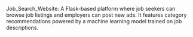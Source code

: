 Job_Search_Website: A Flask-based platform where job seekers can browse job listings and employers can post new ads. It features category recommendations powered by a machine learning model trained on job descriptions.
